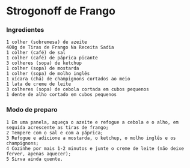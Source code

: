 # Strogonoff de Frango


### Ingredientes
	1 colher (sobremesa) de azeite 
	400g de Tiras de Frango Na Receita Sadia
	1 colher (café) de sal
	1 colher (café) de páprica picante
	3 colheres (sopa) de ketchup
	1 colher (sopa) de mostarda
	1 colher (sopa) de molho inglês
	1 xícara (chá) de champignons cortados ao meio
	1 lata de creme de leite
	3 colheres (sopa) de cebola cortada em cubos pequenos
	1 dente de alho cortado em cubos pequenos


### Modo de preparo
	1 Em uma panela, aqueça o azeite e refogue a cebola e o alho, em seguida acrescente as tiras de frango;
	2 Tempere com o sal e com a páprica;
	3 Refogue e adicione a mostarda, o ketchup, o molho inglês e os champignons;
	4 Cozinhe por mais 1-2 minutos e junte o creme de leite (não deixe ferver, apenas aquecer);
	5 Sirva ainda quente.